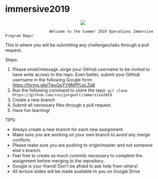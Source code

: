 # immersive2019

<p align="center">
  <img src="https://jorgearuiz.net/wp-content/uploads/2019/06/metalab.png" />
</p>

                        Welcome to the Summer 2019 Operations Immersive Program Repo!

This is where you will be submitting any challenges/labs through a pull request.

Steps:
1. Please email/message Jorge your GitHub username to be invited to have write access to the repo. Even better, submit your GitHub username in the following Google form: https://forms.gle/TwvQxYY9NPPLpLZq6
2. Run the following command to clone the repo: ```git clone https://github.com/ruizjorgealt/immersive2019```
3. Create a new branch 
4. Submit all necessary files through a pull request.
5. Have fun learning!

TIPS:
* Always create a new branch for each new assignment.
* Make sure you are working on your own branch to avoid any merge conflicts.
* Please make sure you are pushing to origin/master and not someone else's branch.
* Feel free to create as much commits necessary to complete the assignment before merging to the repository.
* Google is your friend! Don't be afraid to ask help from others! 
* All lecture slides will be made available to you on Google Drive

